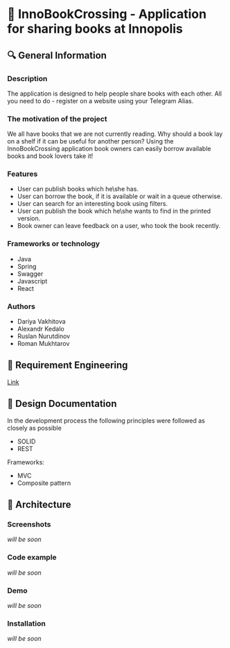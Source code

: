 # :green_book: InnoBookCrossing - Application for sharing books at Innopolis

## :mag: General Information 

### Description

The application is designed to help people share books with each other. All you need to do - register on a website using your Telegram Alias. 

### The motivation of the project 

We all have books that we are not currently reading. Why should a book lay on a shelf if it can be useful for another person? Using the InnoBookCrossing application book owners can easily borrow available books and book lovers take it! 

### Features

* User can publish books which he\she has.
* User can borrow the book, if it is available or wait in a queue otherwise.
* User can search for an interesting book using filters.
* User can publish the book which he\she wants to find in the printed version.
* Book owner can leave feedback on a user, who took the book recently.

### Frameworks or technology

* Java
* Spring
* Swagger
* Javascript
* React

### Authors
 
 * Dariya Vakhitova
 * Alexandr Kedalo
 * Ruslan Nurutdinov
 * Roman Mukhtarov
 
## :round_pushpin: Requirement Engineering 
[Link](https://github.com/yadariya/InnoBookCrossing/blob/master/Requirement%20Engineering.pdf)

## :scroll: Design Documentation

In the development process the following principles were followed as closely as possible
* SOLID
* REST

Frameworks:

* MVC
* Composite pattern 

## :hammer: Architecture

### Screenshots

*will be soon*

### Code example

*will be soon*

### Demo

*will be soon*

### Installation

*will be soon*
